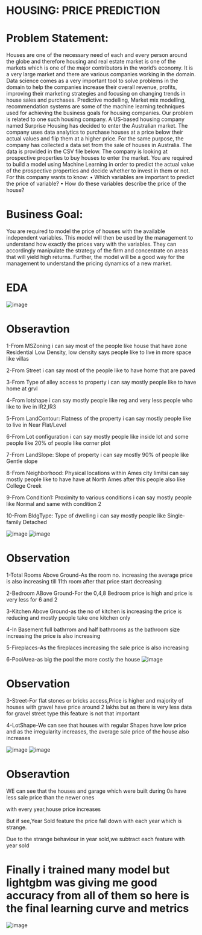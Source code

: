 
# HOUSING: PRICE PREDICTION
# Problem Statement:
Houses are one of the necessary need of each and every person around the globe and therefore housing and real estate market is one of the markets which is one of the major contributors in the world’s economy. It is a very large market and there are various companies working in the domain. Data science comes as a very important tool to solve problems in the domain to help the companies increase their overall revenue, profits, improving their marketing strategies and focusing on changing trends in house sales and purchases. Predictive modelling, Market mix modelling, recommendation systems are some of the machine learning techniques used for achieving the business goals for housing companies. Our problem is related to one such housing company. A US-based housing company named Surprise Housing has decided to enter the Australian market. The company uses data analytics to purchase houses at a price below their actual values and flip them at a higher price. For the same purpose, the company has collected a data set from the sale of houses in Australia. The data is provided in the CSV file below. The company is looking at prospective properties to buy houses to enter the market. You are required to build a model using Machine Learning in order to predict the actual value of the prospective properties and decide whether to invest in them or not. For this company wants to know: • Which variables are important to predict the price of variable? • How do these variables describe the price of the house?

# Business Goal:
You are required to model the price of houses with the available independent variables. This model will then be used by the management to understand how exactly the prices vary with the variables. They can accordingly manipulate the strategy of the firm and concentrate on areas that will yield high returns. Further, the model will be a good way for the management to understand the pricing dynamics of a new market.

# EDA
![image](https://user-images.githubusercontent.com/78307104/132952323-5ed08176-8aaa-4279-9cc5-28ae1f99c013.png)

# Obseravtion

1-From MSZoning i can say most of the people like house that have zone Residential Low Density, low density says people like to live in more space like villas

2-From Street i can say most of the people like to have home that are paved

3-From Type of alley access to property i can say mostly people like to have home at grvl

4-From lotshape i can say mostly people like reg and very less people who like to live in IR2,IR3

5-From LandContour: Flatness of the property i can say mostly people like to live in Near Flat/Level

6-From Lot configuration i can say mostly people like inside lot and some people like 20% of people like corner plot

7-From LandSlope: Slope of property i can say mostly 90% of people like Gentle slope

8-From Neighborhood: Physical locations within Ames city limitsi can say mostly people like to have have at North Ames after this people also like College Creek

9-From Condition1: Proximity to various conditions i can say mostly people like Normal and same with condition 2

10-From BldgType: Type of dwelling i can say mostly people like Single-family Detached


![image](https://user-images.githubusercontent.com/78307104/132952375-aab283ab-0a62-41c5-a227-6c81a62e122f.png)
![image](https://user-images.githubusercontent.com/78307104/132952418-d15e716e-cd7d-470d-af79-f1a86354f81f.png)
# Observation

1-Total Rooms Above Ground-As the room no. increasing the average price is also increasing till 11th room after that price start decreasing

2-Bedroom ABove Ground-For the 0,4,8 Bedroom price is high and price is very less for 6 and 2

3-Kitchen Above Ground-as the no of kitchen is increasing the price is reducing and mostly people take one kitchen only

4-In Basement full bathrrom and half bathrooms as the bathroom size increasing the price is also increasing

5-Fireplaces-As the fireplaces increasing the sale price is also increasing

6-PoolArea-as big the pool the more costly the house
![image](https://user-images.githubusercontent.com/78307104/132952450-38c37613-58a0-490e-86de-003154ed254f.png)
# Observation
3-Street-For flat stones or bricks access,Price is higher and majority of houses with gravel have price around 2 lakhs but as there is very less data for gravel street type this feature is not that important

4-LotShape-We can see that houses with regular Shapes have low price and as the irregularity increases, the average sale price of the house also increases

![image](https://user-images.githubusercontent.com/78307104/132952482-07f570e9-aae3-4441-ad83-0a92ffcc6942.png)
![image](https://user-images.githubusercontent.com/78307104/132952492-1f9337e2-d76f-4211-b0fd-d298ebb93d84.png)
# Obseravtion
WE can see that the houses and garage which were built during 0s have less sale price than the newer ones

with every year,house price increases

But if see,Year Sold feature the price fall down with each year which is strange.

Due to the strange behaviour in year sold,we subtract each feature with year sold

# Finally i trained many model but lightgbm was giving me good accuracy from all of them so here is the final learning curve and metrics

![image](https://user-images.githubusercontent.com/78307104/132952610-f082d1b2-d21b-484b-863c-aa8e5544bb9c.png)
